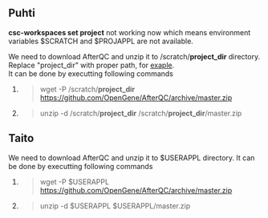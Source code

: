 ## Puhti
 **csc-workspaces set project** not working now which means environment variables $SCRATCH and $PROJAPPL are not available.  

We need to download AfterQC and unzip it to /scratch/**project_dir** directory. Replace "project_dir" with proper path, for [exaple](https://docs.csc.fi/#computing/disk/#projappl-directory).  
 It can be done by executting following commands  
   1. > wget -P /scratch/**project_dir** https://github.com/OpenGene/AfterQC/archive/master.zip
   2. > unzip -d /scratch/**project_dir** /scratch/**project_dir**/master.zip  

## Taito
We need to download AfterQC and unzip it to $USERAPPL directory. It can be done by executting following commands  
   1. > wget -P $USERAPPL https://github.com/OpenGene/AfterQC/archive/master.zip
   2. > unzip -d $USERAPPL $USERAPPL/master.zip
